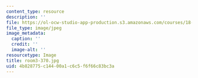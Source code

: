 ```yaml
---
content_type: resource
description: ''
file: https://ol-ocw-studio-app-production.s3.amazonaws.com/courses/18-218-probabilistic-method-in-combinatorics-spring-2019/4b828775c14400a1c6c5f6f66c83bc3a_room3-370.jpg
file_type: image/jpeg
image_metadata:
  caption: ''
  credit: ''
  image-alt: ''
resourcetype: Image
title: room3-370.jpg
uid: 4b828775-c144-00a1-c6c5-f6f66c83bc3a
---
```

